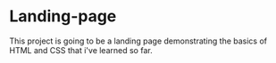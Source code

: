 # Landing-page
This project is going to be a landing page demonstrating the basics of HTML and CSS that i've learned so far.